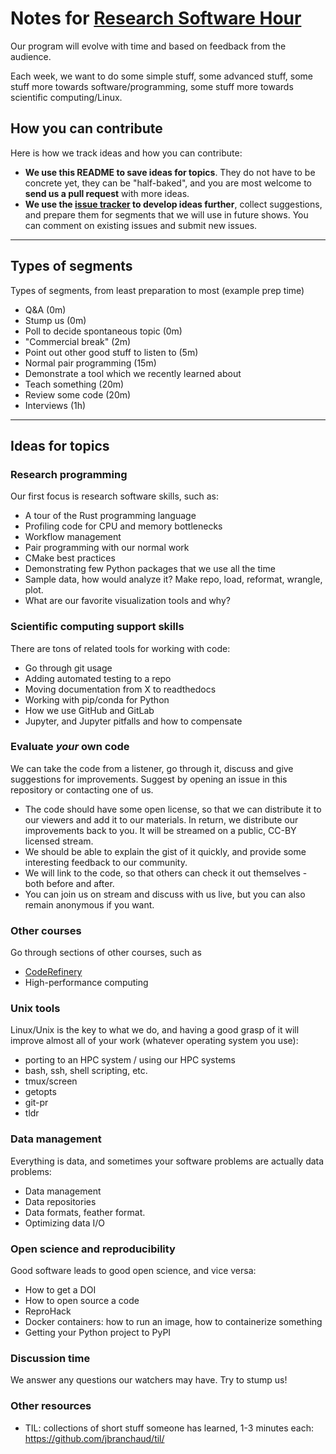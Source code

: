 # Notes for [Research Software Hour](https://researchsoftwarehour.github.io/)

Our program will evolve with time and based on feedback from the audience.

Each week, we want to do some simple stuff, some advanced stuff, some
stuff more towards software/programming, some stuff more towards
scientific computing/Linux.


## How you can contribute

Here is how we track ideas and how you can contribute:
- **We use this README to save ideas for topics**. They do not have to be concrete yet,
  they can be "half-baked", and you are most welcome to **send us
  a pull request** with more ideas.
- **We use the [issue tracker](https://github.com/ResearchSoftwareHour/rsh-notes/issues)
  to develop ideas further**, collect suggestions,
  and prepare them for segments that we will use in future shows.
  You can comment on existing issues and submit new issues.

---

## Types of segments

Types of segments, from least preparation to most (example prep time)
* Q&A (0m)
* Stump us (0m)
* Poll to decide spontaneous topic (0m)
* "Commercial break" (2m)
* Point out other good stuff to listen to (5m)
* Normal pair programming (15m)
* Demonstrate a tool which we recently learned about
* Teach something (20m)
* Review some code (20m)
* Interviews (1h)

---

## Ideas for topics

### Research programming

Our first focus is research software skills, such as:

- A tour of the Rust programming language
- Profiling code for CPU and memory bottlenecks
- Workflow management
- Pair programming with our normal work
- CMake best practices
- Demonstrating few Python packages that we use all the time
- Sample data, how would analyze it? Make repo, load, reformat, wrangle, plot.
- What are our favorite visualization tools and why?


### Scientific computing support skills

There are tons of related tools for working with code:

- Go through git usage
- Adding automated testing to a repo
- Moving documentation from X to readthedocs
- Working with pip/conda for Python
- How we use GitHub and GitLab
- Jupyter, and Jupyter pitfalls and how to compensate


### Evaluate *your* own code

We can take the code from a listener, go through it, discuss and give
suggestions for improvements.  Suggest by opening an issue in this repository
or contacting one of us.

- The code should have some open license, so that we can distribute it
  to our viewers and add it to our materials.  In return, we
  distribute our improvements back to you.  It will be streamed on a
  public, CC-BY licensed stream.
- We should be able to explain the gist of it quickly, and provide
  some interesting feedback to our community.
- We will link to the code, so that others can check it out
  themselves - both before and after.
- You can join us on stream and discuss with us live, but you can also
  remain anonymous if you want.


### Other courses

Go through sections of other courses, such as
- [CodeRefinery](https://coderefinery.org/lessons/)
- High-performance computing


### Unix tools

Linux/Unix is the key to what we do, and having a good grasp of it
will improve almost all of your work (whatever operating system you use):

- porting to an HPC system / using our HPC systems
- bash, ssh, shell scripting, etc.
- tmux/screen
- getopts
- git-pr
- tldr


### Data management

Everything is data, and sometimes your software problems are actually
data problems:

- Data management
- Data repositories
- Data formats, feather format.
- Optimizing data I/O


### Open science and reproducibility

Good software leads to good open science, and vice versa:

- How to get a DOI
- How to open source a code
- ReproHack
- Docker containers: how to run an image, how to containerize something
- Getting your Python project to PyPI


### Discussion time

We answer any questions our watchers may have. Try to stump us!


### Other resources

- TIL: collections of short stuff someone has learned, 1-3 minutes each: https://github.com/jbranchaud/til/
